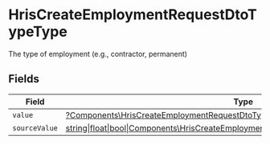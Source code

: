# HrisCreateEmploymentRequestDtoTypeType

The type of employment (e.g., contractor, permanent)


## Fields

| Field                                                                                                                                                              | Type                                                                                                                                                               | Required                                                                                                                                                           | Description                                                                                                                                                        |
| ------------------------------------------------------------------------------------------------------------------------------------------------------------------ | ------------------------------------------------------------------------------------------------------------------------------------------------------------------ | ------------------------------------------------------------------------------------------------------------------------------------------------------------------ | ------------------------------------------------------------------------------------------------------------------------------------------------------------------ |
| `value`                                                                                                                                                            | [?Components\HrisCreateEmploymentRequestDtoTypeValue](../../Models/Components/HrisCreateEmploymentRequestDtoTypeValue.md)                                          | :heavy_minus_sign:                                                                                                                                                 | N/A                                                                                                                                                                |
| `sourceValue`                                                                                                                                                      | [string\|float\|bool\|Components\HrisCreateEmploymentRequestDtoSourceValueType4\|array\|null](../../Models/Components/HrisCreateEmploymentRequestDtoTypeSourceValue.md) | :heavy_minus_sign:                                                                                                                                                 | N/A                                                                                                                                                                |